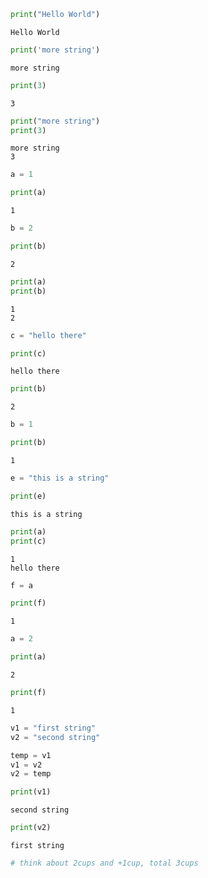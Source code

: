 

```python
print("Hello World")
```

    Hello World



```python
print('more string')
```

    more string



```python
print(3)
```

    3



```python
print("more string")
print(3)
```

    more string
    3



```python
a = 1
```


```python
print(a)
```

    1



```python
b = 2
```


```python
print(b)
```

    2



```python
print(a)
print(b)
```

    1
    2



```python
c = "hello there"
```


```python
print(c)
```

    hello there



```python
print(b)
```

    2



```python
b = 1
```


```python
print(b)
```

    1



```python
e = "this is a string"
```


```python
print(e)
```

    this is a string



```python
print(a)
print(c)
```

    1
    hello there



```python
f = a
```


```python
print(f)
```

    1



```python
a = 2
```


```python
print(a)
```

    2



```python
print(f)
```

    1



```python
v1 = "first string"
v2 = "second string"
```


```python
temp = v1
v1 = v2
v2 = temp
```


```python
print(v1)
```

    second string



```python
print(v2)
```

    first string



```python
# think about 2cups and +1cup, total 3cups
```
